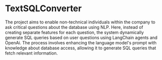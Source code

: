 # TextSQLConverter
The project aims to enable non-technical individuals within the company to ask critical questions about the database using NLP. Here, instead of creating separate features for each question, the system dynamically generate SQL queries based on user questions using LangChain agents and OpenAi. The process involves enhancing the language model's prompt with knowledge about database access, allowing it to generate SQL queries that fetch relevant information. 
